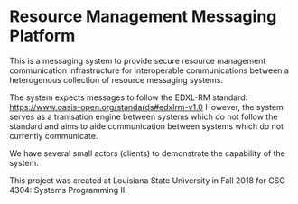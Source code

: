 # Resource Management Messaging Platform

This is a messaging system to provide secure resource management communication infrastructure for interoperable communications between a heterogenous collection of resource messaging systems. 

The system expects messages to follow the EDXL-RM standard: https://www.oasis-open.org/standards#edxlrm-v1.0
However, the system serves as a tranlsation engine between systems which do not follow the standard and aims to aide communication between systems which do not currently communicate.

We have several small actors (clients) to demonstrate the capability of the system.

This project was created at Louisiana State University in Fall 2018 for CSC 4304: Systems Programming II.
